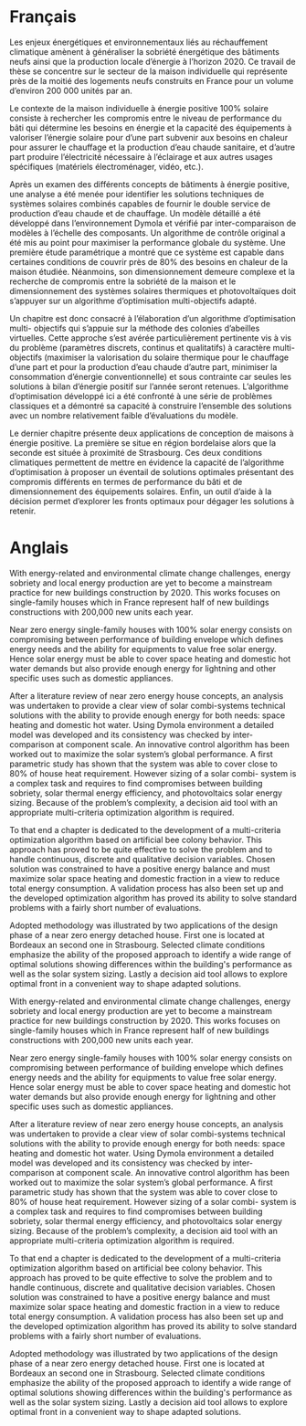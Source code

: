 # Français

Les enjeux énergétiques et environnementaux liés au réchauffement climatique amènent à
généraliser la sobriété énergétique des bâtiments neufs ainsi que la production locale
d’énergie à l’horizon 2020. Ce travail de thèse se concentre sur le secteur de la maison
individuelle qui représente près de la moitié des logements neufs construits en France
pour un volume d’environ 200 000 unités par an.

Le contexte de la maison individuelle à énergie positive 100% solaire consiste à
rechercher les compromis entre le niveau de performance du bâti qui détermine les besoins
en énergie et la capacité des équipements à valoriser l’énergie solaire pour d’une part
subvenir aux besoins en chaleur pour assurer le chauffage et la production d’eau chaude
sanitaire, et d’autre part produire l’électricité nécessaire à l’éclairage et aux autres
usages spécifiques (matériels électroménager, vidéo, etc.).

Après un examen des différents concepts de bâtiments à énergie positive, une analyse a été
menée pour identifier les solutions techniques de systèmes solaires combinés capables de
fournir le double service de production d’eau chaude et de chauffage. Un modèle détaillé a
été développé dans l’environnement Dymola et vérifié par inter-comparaison de modèles à
l’échelle des composants. Un algorithme de contrôle original a été mis au point pour
maximiser la performance globale du système. Une première étude paramétrique a montré que
ce système est capable dans certaines conditions de couvrir près de 80% des besoins en
chaleur de la maison étudiée. Néanmoins, son dimensionnement demeure complexe et la
recherche de compromis entre la sobriété de la maison et le dimensionnement des systèmes
solaires thermiques et photovoltaïques doit s’appuyer sur un algorithme d’optimisation
multi-objectifs adapté.

Un chapitre est donc consacré à l’élaboration d’un algorithme d’optimisation multi-
objectifs qui s’appuie sur la méthode des colonies d’abeilles virtuelles. Cette approche
s’est avérée particulièrement pertinente vis à vis du problème (paramètres discrets,
continus et qualitatifs) à caractère multi-objectifs (maximiser la valorisation du solaire
thermique pour le chauffage d’une part et pour la production d’eau chaude d’autre part,
minimiser la consommation d’énergie conventionnelle) et sous contrainte car seules les
solutions à bilan d’énergie positif sur l’année seront retenues. L’algorithme
d’optimisation développé ici a été confronté à une série de problèmes classiques et a
démontré sa capacité à construire l’ensemble des solutions avec un nombre relativement
faible d’évaluations du modèle.

Le dernier chapitre présente deux applications de conception de maisons à énergie
positive. La première se situe en région bordelaise alors que la seconde est située à
proximité de Strasbourg. Ces deux conditions climatiques permettent de mettre en évidence
la capacité de l’algorithme d’optimisation à proposer un éventail de solutions optimales
présentant des compromis différents en termes de performance du bâti et de dimensionnement
des équipements solaires. Enfin, un outil d’aide à la décision permet d’explorer les
fronts optimaux pour dégager les solutions à retenir.




# Anglais

With energy-related and environmental climate change challenges, energy sobriety and local
energy production are yet to become a mainstream practice for new buildings construction by
2020. This works focuses on single-family houses which in France represent half of new
buildings constructions with 200,000 new units each year.

Near zero energy single-family houses with 100% solar energy consists on compromising
between performance of building envelope which defines energy needs and the ability
for equipments to value free solar energy. Hence solar energy must be able to cover
space heating and domestic hot water demands but also provide enough energy for
lightning and other specific uses such as domestic appliances.

After a literature review of near zero energy house concepts, an analysis was undertaken
to provide a clear view of solar combi-systems technical solutions with the ability to
provide enough energy for both needs: space heating and domestic hot water. Using Dymola
environment a detailed model was developed and its consistency was checked by inter-
comparison at component scale. An innovative control algorithm has been worked out to
maximize the solar system’s global performance. A first parametric study has shown that the system
was able to cover close to 80% of house heat requirement. However sizing of a solar combi-
system is a complex task and requires to find compromises between building sobriety, solar
thermal energy efficiency, and photovoltaics solar energy sizing. Because of the problem’s
complexity, a decision aid tool with an appropriate multi-criteria optimization algorithm
is required.

To that end a chapter is dedicated to the development of a multi-criteria optimization
algorithm based on artificial bee colony behavior. This approach has proved to be quite effective
to solve the problem and to handle continuous, discrete and qualitative decision variables.
Chosen solution was constrained to have a positive energy balance and must maximize solar
space heating and domestic fraction in a view to reduce total energy consumption.
A validation process has also been set up and the developed optimization algorithm
has proved its ability to solve standard problems with a fairly short number of evaluations.

Adopted methodology was illustrated by two applications of the design phase of
a near zero energy detached house. First one is located at Bordeaux an second one
in Strasbourg. Selected climate conditions emphasize the ability of the proposed
approach to identify a wide range of optimal solutions showing differences within
the building's performance as well as the solar system sizing. Lastly a decision aid tool
allows to explore optimal front in a convenient way to shape adapted solutions.


With energy-related and environmental climate change challenges, energy sobriety and local energy production are yet to become a mainstream practice for new buildings construction by 2020. This works focuses on single-family houses which in France represent half of new buildings constructions with 200,000 new units each year.

Near zero energy single-family houses with 100% solar energy consists on compromising between performance of building envelope which defines energy needs and the ability for equipments to value free solar energy. Hence solar energy must be able to cover space heating and domestic hot water demands but also provide enough energy for lightning and other specific uses such as domestic appliances.

After a literature review of near zero energy house concepts, an analysis was undertaken to provide a clear view of solar combi-systems technical solutions with the ability to provide enough energy for both needs: space heating and domestic hot water. Using Dymola environment a detailed model was developed and its consistency was checked by inter- comparison at component scale. An innovative control algorithm has been worked out to maximize the solar system’s global performance. A first parametric study has shown that the system was able to cover close to 80% of house heat requirement. However sizing of a solar combi- system is a complex task and requires to find compromises between building sobriety, solar thermal energy efficiency, and photovoltaics solar energy sizing. Because of the problem’s complexity, a decision aid tool with an appropriate multi-criteria optimization algorithm is required.

To that end a chapter is dedicated to the development of a multi-criteria optimization algorithm based on artificial bee colony behavior. This approach has proved to be quite effective to solve the problem and to handle continuous, discrete and qualitative decision variables. Chosen solution was constrained to have a positive energy balance and must maximize solar space heating and domestic fraction in a view to reduce total energy consumption. A validation process has also been set up and the developed optimization algorithm has proved its ability to solve standard problems with a fairly short number of evaluations.

Adopted methodology was illustrated by two applications of the design phase of a near zero energy detached house. First one is located at Bordeaux an second one in Strasbourg. Selected climate conditions emphasize the ability of the proposed approach to identify a wide range of optimal solutions showing differences within the building's performance as well as the solar system sizing. Lastly a decision aid tool allows to explore optimal front in a convenient way to shape adapted solutions.
